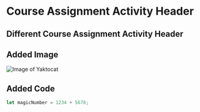 # Course Assignment Activity Header

## Different Course Assignment Activity Header

## Added Image
![Image of Yaktocat](https://octodex.github.com/images/yaktocat.png)

## Added Code 
``` javascript
let magicNumber = 1234 + 5678;
```
